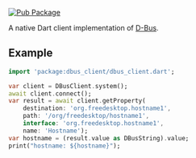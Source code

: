 [![Pub Package](https://img.shields.io/pub/v/dbus_client.svg)](https://pub.dev/packages/dbus_client)

A native Dart client implementation of [D-Bus](https://www.freedesktop.org/wiki/Software/dbus/).

## Example

```dart
import 'package:dbus_client/dbus_client.dart';

var client = DBusClient.system();
await client.connect();
var result = await client.getProperty(
    destination: 'org.freedesktop.hostname1',
    path: '/org/freedesktop/hostname1',
    interface: 'org.freedesktop.hostname1',
    name: 'Hostname');
var hostname = (result.value as DBusString).value;
print("hostname: ${hostname}");
```
